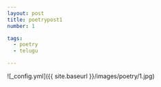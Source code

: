 ```yaml
---
layout: post
title: poetrypost1
number: 1

tags:
  - poetry
  - telugu

---
```




![_config.yml]({{ site.baseurl }}/images/poetry/1.jpg)

